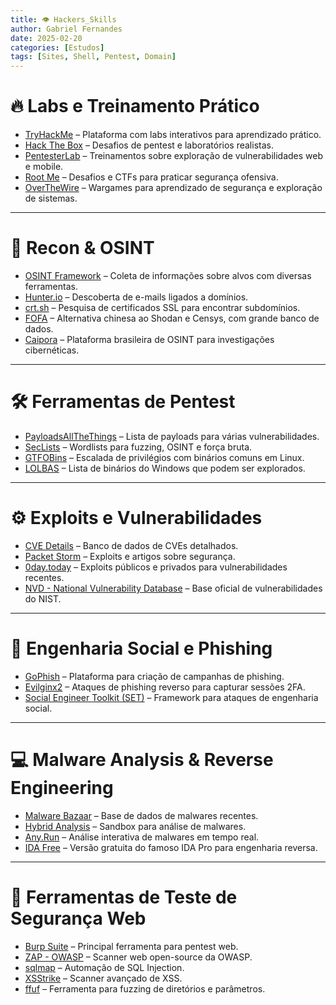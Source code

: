 ```yaml
---
title: 👁️ Hackers_Skills
author: Gabriel Fernandes
date: 2025-02-20
categories: [Estudos]
tags: [Sites, Shell, Pentest, Domain]
---
```


# 🔥 **Labs e Treinamento Prático**  
- [TryHackMe](https://tryhackme.com/) – Plataforma com labs interativos para aprendizado prático.  
- [Hack The Box](https://www.hackthebox.com/) – Desafios de pentest e laboratórios realistas.  
- [PentesterLab](https://pentesterlab.com/) – Treinamentos sobre exploração de vulnerabilidades web e mobile.  
- [Root Me](https://www.root-me.org/) – Desafios e CTFs para praticar segurança ofensiva.  
- [OverTheWire](https://overthewire.org/wargames/) – Wargames para aprendizado de segurança e exploração de sistemas.

---

# 🔎 **Recon & OSINT**  
- [OSINT Framework](https://osintframework.com/) – Coleta de informações sobre alvos com diversas ferramentas.  
- [Hunter.io](https://hunter.io/) – Descoberta de e-mails ligados a domínios.  
- [crt.sh](https://crt.sh/) – Pesquisa de certificados SSL para encontrar subdomínios.  
- [FOFA](https://fofa.info/) – Alternativa chinesa ao Shodan e Censys, com grande banco de dados.  
- [Caipora](https://caipora.pro/) – Plataforma brasileira de OSINT para investigações cibernéticas.  

---

# 🛠 **Ferramentas de Pentest**  
- [PayloadsAllTheThings](https://github.com/swisskyrepo/PayloadsAllTheThings) – Lista de payloads para várias vulnerabilidades.  
- [SecLists](https://github.com/danielmiessler/SecLists) – Wordlists para fuzzing, OSINT e força bruta.  
- [GTFOBins](https://gtfobins.github.io/) – Escalada de privilégios com binários comuns em Linux.  
- [LOLBAS](https://lolbas-project.github.io/) – Lista de binários do Windows que podem ser explorados.  

---

# ⚙ **Exploits e Vulnerabilidades**  
- [CVE Details](https://www.cvedetails.com/) – Banco de dados de CVEs detalhados.  
- [Packet Storm](https://packetstormsecurity.com/) – Exploits e artigos sobre segurança.  
- [0day.today](https://0day.today/) – Exploits públicos e privados para vulnerabilidades recentes.  
- [NVD - National Vulnerability Database](https://nvd.nist.gov/) – Base oficial de vulnerabilidades do NIST.  

---

# 📡 **Engenharia Social e Phishing**  
- [GoPhish](https://getgophish.com/) – Plataforma para criação de campanhas de phishing.  
- [Evilginx2](https://github.com/kgretzky/evilginx2) – Ataques de phishing reverso para capturar sessões 2FA.  
- [Social Engineer Toolkit (SET)](https://github.com/trustedsec/social-engineer-toolkit) – Framework para ataques de engenharia social.  

---

# 💻 **Malware Analysis & Reverse Engineering**  
- [Malware Bazaar](https://bazaar.abuse.ch/) – Base de dados de malwares recentes.  
- [Hybrid Analysis](https://www.hybrid-analysis.com/) – Sandbox para análise de malwares.  
- [Any.Run](https://any.run/) – Análise interativa de malwares em tempo real.  
- [IDA Free](https://hex-rays.com/ida-free/) – Versão gratuita do famoso IDA Pro para engenharia reversa.  

---

# 🧪 **Ferramentas de Teste de Segurança Web**  
- [Burp Suite](https://portswigger.net/burp) – Principal ferramenta para pentest web.  
- [ZAP - OWASP](https://www.zaproxy.org/) – Scanner web open-source da OWASP.  
- [sqlmap](https://github.com/sqlmapproject/sqlmap) – Automação de SQL Injection.  
- [XSStrike](https://github.com/s0md3v/XSStrike) – Scanner avançado de XSS.  
- [ffuf](https://github.com/ffuf/ffuf) – Ferramenta para fuzzing de diretórios e parâmetros.  
